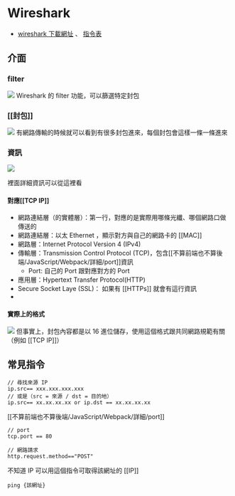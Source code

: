 # Wireshark 
- [wireshark 下載網址](https://www.wireshark.org/download.html) 、 [指令表](http://packetlife.net/media/library/12/tcpdump.pdf) 
## 介面
### filter
![](https://i.imgur.com/PMO44yx.png)
Wireshark 的 filter 功能，可以篩選特定封包
### [[封包]]
![](https://i.imgur.com/fmmQQ4b.png)
 有網路傳輸的時候就可以看到有很多封包進來，每個封包會這樣一條一條進來
 ### 資訊
![](https://i.imgur.com/ab7QoRh.png)

裡面詳細資訊可以從這裡看

#### 對應[[TCP IP]]
- 網路連結層（的實體層）：第一行，對應的是實際用哪條光纖、哪個網路口做傳送的
- 網路連結層：以太 Ethernet ，顯示對方與自己的網路卡的 [[MAC]]
- 網路層：Internet Protocol Version 4 (IPv4)
- 傳輸層：Transmission Control Protocol (TCP)，包含[[不算前端也不算後端/JavaScript/Webpack/詳細/port]]資訊
	- Port: 自己的 Port 跟對應對方的 Port
- 應用層：Hypertext Transfer Protocol(HTTP)
- Secure Socket Laye (SSL)： 如果有 [[HTTPs]] 就會有這行資訊
- 
#### 實際上的格式
 ![](https://i.imgur.com/k41LCno.png)
但事實上，封包內容都是以 16 進位儲存，使用這個格式跟共同網路規範有關（例如 [[TCP IP]]）
## 常見指令
```filter
// 尋找來源 IP
ip.src== xxx.xxx.xxx.xxx
// 或是（src = 來源 / dst = 目的地）
ip.src== xx.xx.xx.xx or ip.dst == xx.xx.xx.xx
```

[[不算前端也不算後端/JavaScript/Webpack/詳細/port]]
```
// port
tcp.port == 80
```

```
// 網路請求
http.request.method=="POST"
```

不知道 IP 可以用這個指令可取得該網址的 [[IP]]
```terminal
ping {該網址}
````

